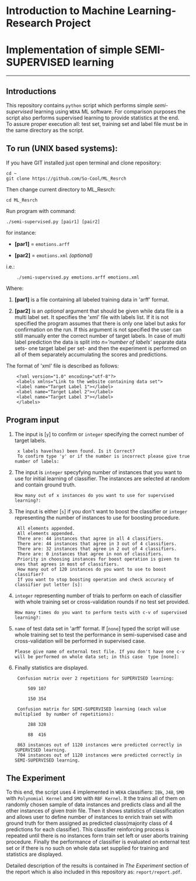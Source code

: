 # **Introduction to Machine Learning- Research Project**
# **Implementation of simple SEMI-SUPERVISED learning**

---

## Introductions
This repository contains `python` script which performs simple *semi-supervised* learning using `WEKA` ML software. For comparison purposes the script also performs supervised learning to provide statistics at the end.  
To assure proper execution all: test set, training set and label file must be in the same directory as the script.

## To run (UNIX based systems):
If you have GIT installed just open terminal and clone repository:

    cd ~
    git clone https://github.com/So-Cool/ML_Resrch

Then change current directory to ML_Resrch:

    cd ML_Resrch

Run program with command:

    ./semi-supervised.py [pair1] [pair2]

for instance:

 - **[par1]** = `emotions.arff`

 - **[par2]** = `emotions.xml` *(optional)*

i.e.:

    	./semi-supervised.py emotions.arff emotions.xml

Where:

1. **\[par1\]** is a file containing all labeled training data in 'arff' format.

2. **\[par2\]** is an *optional* argument that should be given while data file is a multi label set. It specifies the 'xml' file with labels list. If it is not specified the program assumes that there is only one label but asks for confirmation on the run. If this argument is not specified the user can still manually enter the correct number of target labels. In case of multi label prediction the data is split into *n='number of labels'* separate data sets- one target label per set- and then the experiment is performed on all of them separately accumulating the scores and predictions.

The format of 'xml' file is described as follows:

		<?xml version="1.0" encoding="utf-8"?>
		<labels xmlns="Link to the website containing data set">
	    <label name="Target Label 1"></label>
	    <label name="Target Label 2"></label>
	    <label name="Target Label 3"></label>
	    </labels>

## Program input
1. The input is [`y`] to confirm or `integer` specifying the correct number of target labels.

		x labels have(has) been found. Is it Correct?
		To confirm type 'y' or if the number is incorrect please give true number of labels:

2. The input is `integer` specyfying number of instances that you want to use for initial learning of classifier. The instances are selected at random and contain ground truth.

	`How many out of x instances do you want to use for supervised learning?:`

3. The input is either [`s`] if you don't want to boost the classifier or `integer` representing the number of instances to use for boosting procedure.

		All elements appended.
		All elements appended.
		There are: 44 instances that agree in all 4 classifiers.
		There are: 44 instances that agree in 3 out of 4 classifiers.
		There are: 32 instances that agree in 2 out of 4 classifiers.
		There are: 0 instances that agree in non of classifiers.
		Priority in choosing instances for boost operation is given to ones that agrees in most of classifiers.
		How many out of 120 instances do you want to use to boost classifier?
		If you want to stop boosting operation and check accuracy of classifier put letter [s]: 

4. `integer` representing number of trials to perform on each of classifier with whole training set or cross-validation rounds if no test set provided. 

	`How many times do you want to perform tests with c-v of supervised learning?: `

5. `name` of test data set in 'arff' format. If [`none`] typed the script will use whole training set to test the performance in semi-supervised case and cross-validation will be performed in supervised case.

	`Please give name of external test file. If you don't have one c-v will be performed on whole data set; in this case  type [none]: `

6. Finally statistics are displayed.

		Confusion matrix over 2 repetitions for SUPERVISED learning:

			509	107

			150	354

		Confusion matrix for SEMI-SUPERVISED learning (each value multiplied  by number of repetitions):

			288	328

			88	416

		863 instances out of 1120 instances were predicted correctly in SUPERVISED learning.
		704 instances out of 1120 instances were predicted correctly in SEMI-SUPERVISED learning.


## The Experiment
To this end, the script uses 4 implemented in `WEKA` classifiers: `IBk`, `J48`, `SMO` with `Polynomial Kernel` and `SMO` with `RBF Kernel`. It the trains all of them on randomly chosen sample of data instances and predicts class and all the other instances of given *train* file. Then it shows statistics of classification and allows user to define number of instances to enrich train set with ground truth for them assigned as predicted class(majority class of 4 predictions for each classifier). This classifier reinforcing process is repeated until there is no instances form train set left or user aborts training procedure. Finally the performance of classifier is evaluated on external test set or if there is no such on whole data set supplied for training and statistics are displayed.

Detailed description of the results is contained in *The Experiment* section of the report which is also included in this repository as: `report/report.pdf`.